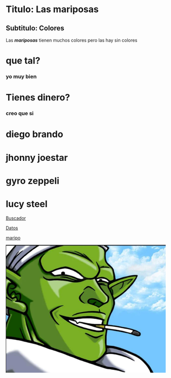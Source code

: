 # Titulo: Las mariposas

## Subtitulo: Colores

Las ***mariposas*** tienen muchos colores pero las hay sin colores


# que tal?

### yo muy bien

# Tienes dinero?

### creo que si

# diego brando

# jhonny joestar

# gyro zeppeli

# lucy steel 

[Buscador](http://www.google.com)

[Datos](datos.txt)

[maripo](imagenes/mariposa.txt)

![piccolo](imagenes/piccolo.png)